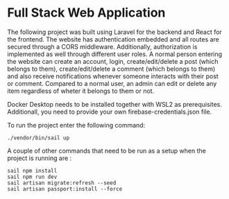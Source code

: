 # Full Stack Web Application

The following project was built using Laravel for the backend and React for the frontend. The website has authentication embedded and all routes are secured through a CORS middleware. Additionally, authorization is implemented as well through different user roles. A normal person entering the website can create an account, login, create/edit/delete a post (which belongs to them), create/edit/delete a comment (which belongs to them) and also receive notifications whenever someone interacts with their post or comment. Compared to a normal user, an admin can edit or delete any item regardless of wheter it belongs to them or not.

Docker Desktop needs to be installed together with WSL2 as prerequisites. Additionall, you need to provide your own firebase-credentials.json file.

To run the project enter the following command:

```shell
./vendor/bin/sail up
```

A couple of other commands that need to be run as a setup when the project is running are :

```shell
sail npm install
sail npm run dev
sail artisan migrate:refresh --seed
sail artisan passport:install --force
```
